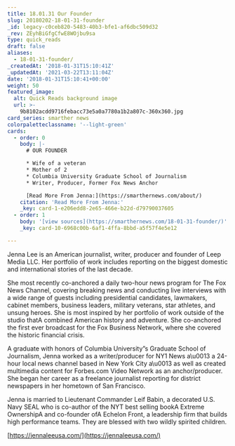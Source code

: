 ```yaml
---
title: 18.01.31 Our Founder
slug: 20180202-18-01-31-founder
_id: legacy-c0ceb820-5483-40b3-bfe1-af6dbc509d32
_rev: ZEyhBiGfgCfwE8WOjbu9sa
type: quick_reads
draft: false
aliases:
  - 18-01-31-founder/
_createdAt: '2018-01-31T15:10:41Z'
_updatedAt: '2021-03-22T13:11:04Z'
date: '2018-01-31T15:10:41+00:00'
weight: 50
featured_image:
  alt: Quick Reads background image
  url: >-
    9b8102acdd9716febacc73e5a0a7780a1b2a807c-360x360.jpg
card_series: smarther news
colorpaletteclassname: '--light-green'
cards:
  - order: 0
    body: |-
      # OUR FOUNDER

      * Wife of a veteran
      * Mother of 2
      * Columbia University Graduate School of Journalism
      * Writer, Producer, Former Fox News Anchor

      [Read More From Jenna:](https://smarthernews.com/about/)
    citation: 'Read More From Jenna:'
    _key: card-1-e206edd8-2e65-466e-b22d-d79790037605
  - order: 1
    body: '[view sources](https://smarthernews.com/18-01-31-founder/)'
    _key: card-10-6968c00b-6af1-4ffa-8bbd-a5f57f4e5e12

---
```

Jenna Lee is an American journalist, writer, producer and founder of Leep Media LLC. Her portfolio of work includes reporting on the biggest domestic and international stories of the last decade.

She most recently co-anchored a daily two-hour news program for The Fox News Channel, covering breaking news and conducting live interviews with a wide range of guests including presidential candidates, lawmakers, cabinet members, business leaders, military veterans, star athletes, and unsung heroes. She is most inspired by her portfolio of work outside of the studio thatA combined American history and adventure. She co-anchored the first ever broadcast for the Fox Business Network, where she covered the historic financial crisis.

A graduate with honors of Columbia University”s Graduate School of Journalism, Jenna worked as a writer/producer for NY1 News a\u0013 a 24-hour local news channel based in New York City a\u0013 as well as created multimedia content for Forbes.com Video Network as an anchor/producer. She began her career as a freelance journalist reporting for district newspapers in her hometown of San Francisco.

Jenna is married to Lieutenant Commander Leif Babin, a decorated U.S. Navy SEAL who is co-author of the NYT best selling bookA Extreme OwnershipA and co-founder ofA Echelon Front, a leadership firm that builds high performance teams. They are blessed with two wildly spirited children.

[https://jennaleeusa.com/](https://jennaleeusa.com/)